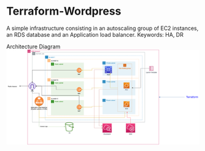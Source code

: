 # Terraform-Wordpress
A simple infrastructure consisting in an autoscaling group of EC2 instances, an RDS database and an Application load balancer. Keywords: HA, DR

Architecture Diagram
![alt text](https://github.com/ispark2b/Terraform-Wordpress/raw/main/images/wordpress.drawio.png)
